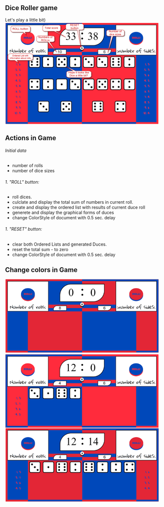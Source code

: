 ## Dice Roller game
 
Let's play a little bit)
![-](images/dice_game.png)

## Actions in Game

###### Initial data
* number of rolls
* number of dice sizes

###### 1. "ROLL" button:
 * roll dices. 
 *  culclate and display the total sum of numbers in current roll.
 *  create and display the ordered list with results of current duce roll
 *  generete and display the graphical forms of duces
 *  change ColorStyle of document with 0.5 sec. delay

###### 1. "RESET" button:
 * clear both Ordered Lists and generated Duces. 
 *  reset the total sum - to zero
 *  change ColorStyle of document with 0.5 sec. delay

## Change colors in Game
![-](images/game_colors.png)
